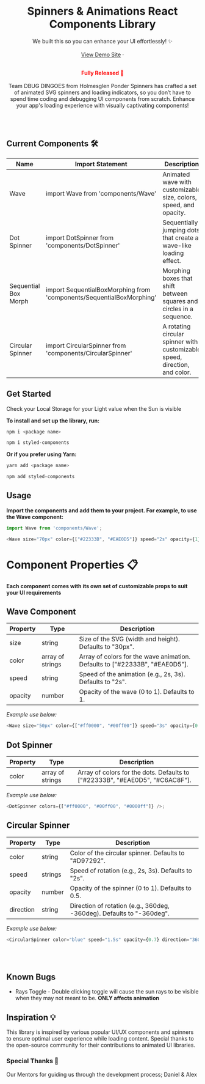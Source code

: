 
  <div align="center">
<h1>Spinners & Animations React Components Library</h1>
    We built this so you can enhance your UI effortlessly! ✨
    <br />
    <br />
    <a href="https://ponderspinners.vercel.app/" disabled>View Demo Site</a>
    ·
  <br/>
  <br/>

   <span style="color:red"><strong> Fully Released 🚀</strong></span>
  <br />
  <br />
  Team DBUG DINGOES from Holmesglen Ponder Spinners has crafted a set of animated SVG spinners and loading indicators, so you don’t have to spend time coding and debugging UI components from scratch. Enhance your app's loading experience with visually captivating components!

  <br />
  <br />
  
  </div>


## Current Components 🛠️

| Name                         | Import Statement         | Description |
-------------------------|--------------------------|---------------|
|Wave      | import Wave from 'components/Wave'         | Animated wave with customizable size, colors, speed, and opacity.  |
|Dot Spinner     | import DotSpinner from 'components/DotSpinner'        | Sequentially jumping dots that create a wave-like loading effect.  |
|Sequential Box Morph      | import SequentialBoxMorphing from 'components/SequentialBoxMorphing'        | Morphing boxes that shift between squares and circles in a sequence.  |
|Circular Spinner      | import CircularSpinner from 'components/CircularSpinner'        | A rotating circular spinner with customizable speed, direction, and color.  |


## Get Started


Check your Local Storage for your Light value when the Sun is visible

**To install and set up the library, run:**

```sh
npm i <package name>
```
```sh
npm i styled-components
```

**Or if you prefer using Yarn:**

```sh
yarn add <package name>
```
```sh
npm add styled-components
```

## Usage
**Import the components and add them to your project. For example, to use the Wave component:**
```js
import Wave from 'components/Wave';

<Wave size="70px" color={["#22333B", "#EAE0D5"]} speed="2s" opacity={1} />;

```
# Component Properties 📋
**Each component comes with its own set of customizable props to suit your UI requirements**

## Wave Component
| Property | Type | Description |
|-----------|------|-------------|
| size      | string | Size of the SVG (width and height). Defaults to "30px". |
| color     | array of strings | Array of colors for the wave animation. Defaults to ["#22333B", "#EAE0D5"]. |
| speed     | string | Speed of the animation (e.g., 2s, 3s). Defaults to "2s". |
| opacity   | number | Opacity of the wave (0 to 1). Defaults to 1. |

_Example use below:_
```js
<Wave size="50px" color={["#ff0000", "#00ff00"]} speed="3s" opacity={0.8} />;
```
## Dot Spinner
| Property | Type | Description |
|-----------|------|-------------|
| color     | array of strings | Array of colors for the dots. Defaults to ["#22333B", "#EAE0D5", "#C6AC8F"].|

_Example use below:_
```js
<DotSpinner colors={["#ff0000", "#00ff00", "#0000ff"]} />;
```
## Circular Spinner
| Property | Type | Description |
|-----------|------|-------------|
| color      | string | Color of the circular spinner. Defaults to "#D97292". |
| speed    | strings | Speed of rotation (e.g., 2s, 3s). Defaults to "2s". |
| opacity     | number | 	Opacity of the spinner (0 to 1). Defaults to 0.5. |
| direction   | string | Direction of rotation (e.g., 360deg, -360deg). Defaults to "-360deg". |

_Example use below:_
```js
<CircularSpinner color="blue" speed="1.5s" opacity={0.7} direction="360deg" />;
```
<br />
<br />

## Known Bugs
<ul>
  <li>Rays Toggle - Double clicking toggle will cause the sun rays to be visible when they may not meant to be. <strong>ONLY affects animation</strong></li>
</ul>

## Inspiration 💡
This library is inspired by various popular UI/UX components and spinners to ensure optimal user experience while loading content. Special thanks to the open-source community for their contributions to animated UI libraries.

### Special Thanks 🎉
Our Mentors for guiding us through the development process; Daniel & Alex

